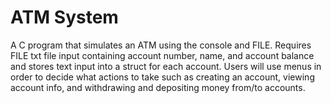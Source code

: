 # ATM System

A C program that simulates an ATM using the console and FILE. Requires FILE txt file input containing account number, name, and account balance and stores text input into a struct for each account. Users will use menus in order to decide what actions to take such as creating an account, viewing account info, and withdrawing and depositing money from/to accounts.
